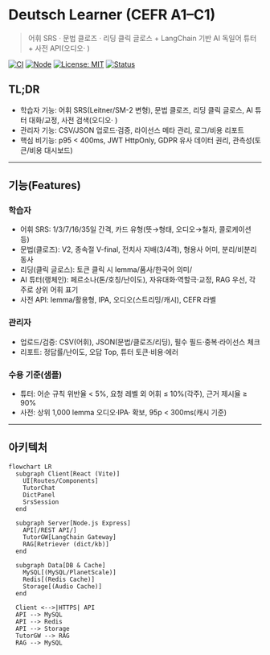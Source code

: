 # Deutsch Learner (CEFR A1–C1)
> 어휘 SRS · 문법 클로즈 · 리딩 클릭 글로스 + LangChain 기반 AI 독일어 튜터 + 사전 API(오디오· )

[![CI](https://img.shields.io/badge/CI-GitHub%20Actions-informational)](./.github/workflows)
[![Node](https://img.shields.io/badge/Node-18%2B%20%7C%2020%2B-blue)](https://nodejs.org)
[![License: MIT](https://img.shields.io/badge/License-MIT-green.svg)](./LICENSE)
[![Status](https://img.shields.io/badge/Status-M1%20MVP-in_progress-orange)]()

## TL;DR
- 학습자 기능: 어휘 SRS(Leitner/SM-2 변형), 문법 클로즈, 리딩 클릭 글로스, AI 튜터 대화/교정, 사전 검색(오디오· )
- 관리자 기능: CSV/JSON 업로드·검증, 라이선스 메타 관리, 로그/비용 리포트
- 핵심 비기능: p95 < 400ms, JWT HttpOnly, GDPR 유사 데이터 권리, 관측성(토큰/비용 대시보드)

---

## 기능(Features)

### 학습자
- 어휘 SRS: 1/3/7/16/35일 간격, 카드 유형(뜻→형태, 오디오→철자, 콜로케이션 등)
- 문법(클로즈): V2, 종속절 V-final, 전치사 지배(3/4격), 형용사 어미, 분리/비분리동사
- 리딩(클릭 글로스): 토큰 클릭 시 lemma/품사/한국어 의미/ 
- AI 튜터(랭체인): 페르소나(톤/호칭/난이도), 자유대화·역할극·교정, RAG 우선, 각주로 상위 어휘 표기
- 사전 API: lemma/활용형, IPA, 오디오(스트리밍/캐시), CEFR 라벨  

### 관리자
- 업로드/검증: CSV(어휘), JSON(문법/클로즈/리딩), 필수 필드·중복·라이선스 체크
- 리포트: 정답률/난이도, 오답 Top, 튜터 토큰·비용·에러

### 수용 기준(샘플)
- 튜터: 어순 규칙 위반율 < 5%, 요청 레벨 외 어휘 ≤ 10%(각주), 근거 제시율 ≥ 90%
- 사전: 상위 1,000 lemma 오디오·IPA·  확보, 95p < 300ms(캐시 기준)

---

## 아키텍처

```mermaid
flowchart LR
  subgraph Client[React (Vite)]
    UI[Routes/Components]
    TutorChat
    DictPanel
    SrsSession
  end

  subgraph Server[Node.js Express]
    API[/REST API/]
    TutorGW[LangChain Gateway]
    RAG[Retriever (dict/kb)]
  end

  subgraph Data[DB & Cache]
    MySQL[(MySQL/PlanetScale)]
    Redis[(Redis Cache)]
    Storage[(Audio Cache)]
  end

  Client <-->|HTTPS| API
  API --> MySQL
  API --> Redis
  API --> Storage
  TutorGW --> RAG
  RAG --> MySQL
